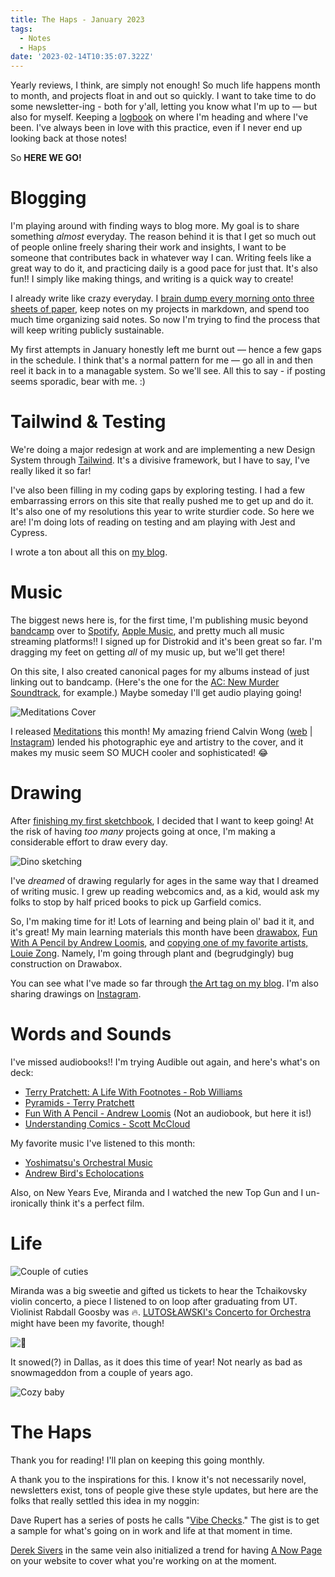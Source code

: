 ```yaml
---
title: The Haps - January 2023
tags:
  - Notes
  - Haps
date: '2023-02-14T10:35:07.322Z'
---
```


Yearly reviews, I think, are simply not enough! So much life happens month to month, and projects float in and out so quickly. I want to take time to do some newsletter-ing - both for y'all, letting you know what I'm up to — but also for myself. Keeping a [logbook](https://austinkleon.com/2010/01/31/logbook/) on where I'm heading and where I've been. I've always been in love with this practice, even if I never end up looking back at those notes!

So **HERE WE GO!**

# Blogging

I'm playing around with finding ways to blog more. My goal is to share something _almost_ everyday. The reason behind it is that I get so much out of people online freely sharing their work and insights, I want to be someone that contributes back in whatever way I can. Writing feels like a great way to do it, and practicing daily is a good pace for just that. It's also fun!! I simply like making things, and writing is a quick way to create!

I already write like crazy everyday. I [brain dump every morning onto three sheets of paper](https://www.theartistswaybook.com/), keep notes on my projects in markdown, and spend too much time organizing said notes. So now I'm trying to find the process that will keep writing publicly sustainable.

My first attempts in January honestly left me burnt out — hence a few gaps in the schedule. I think that's a normal pattern for me — go all in and then reel it back in to a managable system. So we'll see. All this to say - if posting seems sporadic, bear with me. :)

# Tailwind & Testing

We're doing a major redesign at work and are implementing a new Design System through [Tailwind](https://tailwindcss.com/). It's a divisive framework, but I have to say, I've really liked it so far!

I've also been filling in my coding gaps by exploring testing. I had a few embarrassing errors on this site that really pushed me to get up and do it. It's also one of my resolutions this year to write sturdier code. So here we are! I'm doing lots of reading on testing and am playing with Jest and Cypress.

I wrote a ton about all this on [my blog](/blog/tech).

# Music

The biggest news here is, for the first time, I'm publishing music beyond [bandcamp](https://letsgochris.bandcamp.com/) over to [Spotify](https://open.spotify.com/artist/3KNN2G4RReLVKbnIfTkRFf), [Apple Music](https://music.apple.com/ph/artist/chris-padilla/1666663546), and pretty much all music streaming platforms!! I signed up for Distrokid and it's been great so far. I'm dragging my feet on getting _all_ of my music up, but we'll get there!

On this site, I also created canonical pages for my albums instead of just linking out to bandcamp. (Here's the one for the [AC: New Murder Soundtrack](https://www.chrisdpadilla.com/acnewmurdersoundtrack), for example.) Maybe someday I'll get audio playing going!

![Meditations Cover](https://padilla-media.s3.amazonaws.com/albums/meditationsportraitscaled.jpg)

I released [Meditations](https://www.chrisdpadilla.com/meditations) this month! My amazing friend Calvin Wong ([web](https://calvin-wong.com/) | [Instagram](https://www.instagram.com/calvin.camera/)) lended his photographic eye and artistry to the cover, and it makes my music seem SO MUCH cooler and sophisticated! 😂

# Drawing

After [finishing my first sketchbook](https://www.chrisdpadilla.com/finishedsketchbook), I decided that I want to keep going! At the risk of having _too many_ projects going at once, I'm making a considerable effort to draw every day.

![Dino sketching](https://padilla-media.s3.amazonaws.com/blog/art/IMG_2811.JPG)

I've _dreamed_ of drawing regularly for ages in the same way that I dreamed of writing music. I grew up reading webcomics and, as a kid, would ask my folks to stop by half priced books to pick up Garfield comics.

So, I'm making time for it! Lots of learning and being plain ol' bad it it, and it's great! My main learning materials this month have been [drawabox](https://drawabox.com/), [Fun With A Pencil by Andrew Loomis](https://www.amazon.com/Fun-Pencil-Everybody-Easily-Learn/dp/0857687603), and [copying one of my favorite artists, Louie Zong](https://everydaylouie.tumblr.com/). Namely, I'm going through plant and (begrudgingly) bug construction on Drawabox.

You can see what I've made so far through [the Art tag on my blog](/blog/Art). I'm also sharing drawings on [Instagram](https://www.instagram.com/c.d.padilla/).

# Words and Sounds

I've missed audiobooks!! I'm trying Audible out again, and here's what's on deck:

- [Terry Pratchett: A Life With Footnotes - Rob Williams](https://www.discworldemporium.com/product/terry-pratchett-a-life-with-footnotes/)
- [Pyramids - Terry Pratchett](https://www.amazon.com/Pyramids-Discworld-Terry-Pratchett/dp/006222574X)
- [Fun With A Pencil - Andrew Loomis](https://www.amazon.com/Fun-Pencil-Everybody-Easily-Learn/dp/0857687603) (Not an audiobook, but here it is!)
- [Understanding Comics - Scott McCloud](https://scottmccloud.com/2-print/1-uc/)

My favorite music I've listened to this month:

- [Yoshimatsu's Orchestral Music](https://open.spotify.com/album/18XD0il0V0xIE8h4aLOkWj?si=Uv06tTx3TBumrWMTzjfcOw)
- [Andrew Bird's Echolocations](https://open.spotify.com/album/1FfeQ1fLLlsN1trtsaGPDA?si=mKOMjEenQ5aLjh3ZU6i7FA)

Also, on New Years Eve, Miranda and I watched the new Top Gun and I un-ironically think it's a perfect film.

# Life

![Couple of cuties](https://padilla-media.s3.amazonaws.com/blog/imgs/DSOTchaikViolin.jpeg)

Miranda was a big sweetie and gifted us tickets to hear the Tchaikovsky violin concerto, a piece I listened to on loop after graduating from UT. Violinist Rabdall Goosby was 🔥. [LUTOSŁAWSKI's Concerto for Orchestra](https://www.youtube.com/watch?v=lGqTmamzvh4) might have been my favorite, though!

![🥶](https://padilla-media.s3.amazonaws.com/blog/imgs/snow2023.jpeg)

It snowed(?) in Dallas, as it does this time of year! Not nearly as bad as snowmageddon from a couple of years ago.

![Cozy baby](https://padilla-media.s3.amazonaws.com/blog/imgs/LucyLounging.jpeg)

# The Haps

Thank you for reading! I'll plan on keeping this going monthly.

A thank you to the inspirations for this. I know it's not necessarily novel, newsletters exist, tons of people give these style updates, but here are the folks that really settled this idea in my noggin:

Dave Rupert has a series of posts he calls "[Vibe Checks](https://daverupert.com/2021/02/vibe-check-1/)." The gist is to get a sample for what's going on in work and life at that moment in time.

[Derek Sivers](https://sive.rs/now) in the same vein also initialized a trend for having [A Now Page](https://sive.rs/now) on your website to cover what you're working on at the moment.
